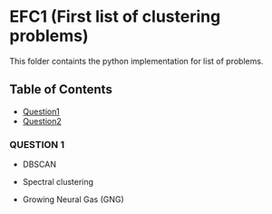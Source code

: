 # EFC1 (First list of clustering problems)
This folder containts the python implementation for list of problems.

 


## Table of Contents 

<!-- MarkdownTOC depth=4 -->
- [Question1](#Q1)
- [Question2](#Q2)

<!-- /MarkdownTOC -->


<a name="Q1" />

### QUESTION 1

* DBSCAN

* Spectral clustering

* Growing Neural Gas (GNG)






